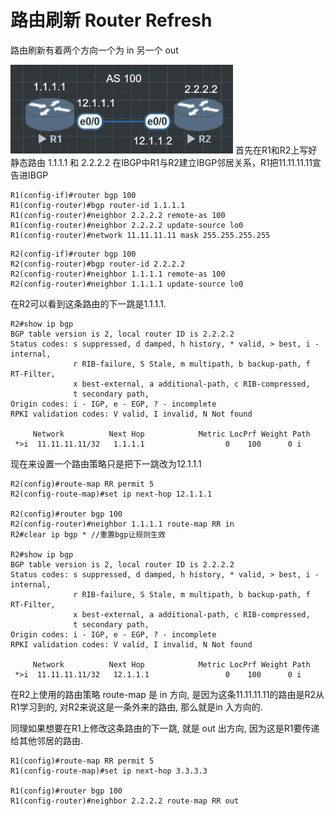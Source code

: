 # 路由刷新 Router Refresh

路由刷新有着两个方向一个为 in 另一个 out

![](image/82164.png)
首先在R1和R2上写好静态路由 1.1.1.1 和 2.2.2.2
在IBGP中R1与R2建立IBGP邻居关系，R1把11.11.11.11宣告进IBGP

```
R1(config-if)#router bgp 100
R1(config-router)#bgp router-id 1.1.1.1
R1(config-router)#neighbor 2.2.2.2 remote-as 100
R1(config-router)#neighbor 2.2.2.2 update-source lo0
R1(config-router)#network 11.11.11.11 mask 255.255.255.255
```

```
R2(config-if)#router bgp 100
R2(config-router)#bgp router-id 2.2.2.2
R2(config-router)#neighbor 1.1.1.1 remote-as 100
R2(config-router)#neighbor 1.1.1.1 update-source lo0
```

在R2可以看到这条路由的下一跳是1.1.1.1.
```
R2#show ip bgp
BGP table version is 2, local router ID is 2.2.2.2
Status codes: s suppressed, d damped, h history, * valid, > best, i - internal,
              r RIB-failure, S Stale, m multipath, b backup-path, f RT-Filter,
              x best-external, a additional-path, c RIB-compressed,
              t secondary path,
Origin codes: i - IGP, e - EGP, ? - incomplete
RPKI validation codes: V valid, I invalid, N Not found

     Network          Next Hop            Metric LocPrf Weight Path
 *>i  11.11.11.11/32   1.1.1.1                  0    100      0 i
```
现在来设置一个路由策略只是把下一跳改为12.1.1.1

```
R2(config)#route-map RR permit 5
R2(config-route-map)#set ip next-hop 12.1.1.1

R2(config)#router bgp 100
R2(config-router)#neighbor 1.1.1.1 route-map RR in
R2#clear ip bgp * //重置bgp让规则生效

R2#show ip bgp
BGP table version is 2, local router ID is 2.2.2.2
Status codes: s suppressed, d damped, h history, * valid, > best, i - internal,
              r RIB-failure, S Stale, m multipath, b backup-path, f RT-Filter,
              x best-external, a additional-path, c RIB-compressed,
              t secondary path,
Origin codes: i - IGP, e - EGP, ? - incomplete
RPKI validation codes: V valid, I invalid, N Not found

     Network          Next Hop            Metric LocPrf Weight Path
 *>i  11.11.11.11/32   12.1.1.1                 0    100      0 i
```

在R2上使用的路由策略 route-map 是 in 方向, 是因为这条11.11.11.11的路由是R2从R1学习到的, 对R2来说这是一条外来的路由, 那么就是in 入方向的.

同理如果想要在R1上修改这条路由的下一跳, 就是 out 出方向, 因为这是R1要传递给其他邻居的路由.

```
R1(config)#route-map RR permit 5
R1(config-route-map)#set ip next-hop 3.3.3.3

R1(config)#router bgp 100
R1(config-router)#neighbor 2.2.2.2 route-map RR out
```